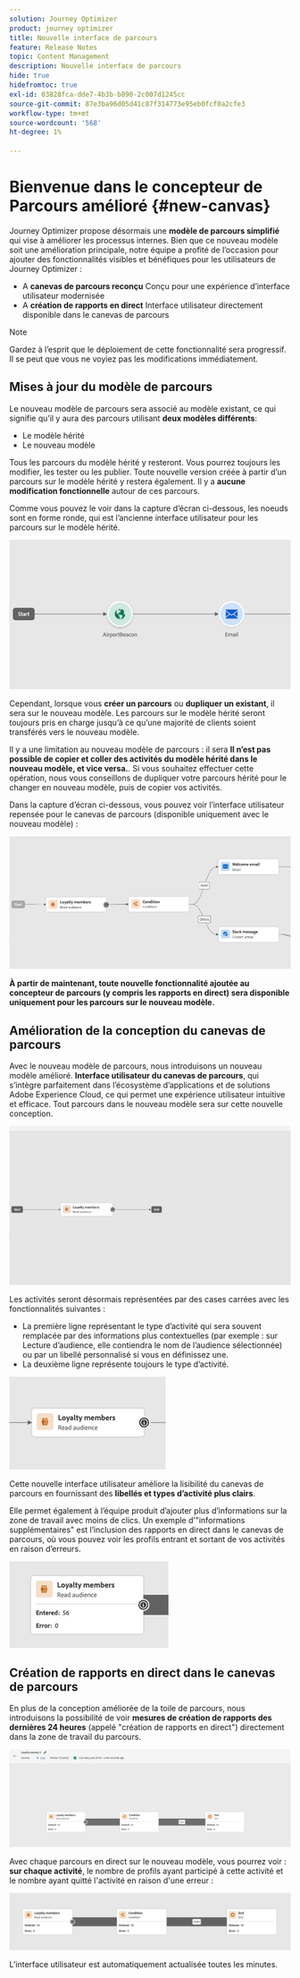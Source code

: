 ```yaml
---
solution: Journey Optimizer
product: journey optimizer
title: Nouvelle interface de parcours
feature: Release Notes
topic: Content Management
description: Nouvelle interface de parcours
hide: true
hidefromtoc: true
exl-id: 03828fca-dde7-4b3b-b890-2c007d1245cc
source-git-commit: 87e3ba96d05d41c87f314773e95eb0fcf0a2cfe3
workflow-type: tm+mt
source-wordcount: '568'
ht-degree: 1%

---
```


# Bienvenue dans le concepteur de Parcours amélioré {#new-canvas}

Journey Optimizer propose désormais une **modèle de parcours simplifié** qui vise à améliorer les processus internes. Bien que ce nouveau modèle soit une amélioration principale, notre équipe a profité de l’occasion pour ajouter des fonctionnalités visibles et bénéfiques pour les utilisateurs de Journey Optimizer :

* A **canevas de parcours reconçu** Conçu pour une expérience d’interface utilisateur modernisée
* A **création de rapports en direct** Interface utilisateur directement disponible dans le canevas de parcours

>[!NOTE]
>
>Gardez à l’esprit que le déploiement de cette fonctionnalité sera progressif. Il se peut que vous ne voyiez pas les modifications immédiatement.

## Mises à jour du modèle de parcours

Le nouveau modèle de parcours sera associé au modèle existant, ce qui signifie qu’il y aura des parcours utilisant **deux modèles différents**:

* Le modèle hérité
* Le nouveau modèle

Tous les parcours du modèle hérité y resteront. Vous pourrez toujours les modifier, les tester ou les publier. Toute nouvelle version créée à partir d’un parcours sur le modèle hérité y restera également. Il y a **aucune modification fonctionnelle** autour de ces parcours.

Comme vous pouvez le voir dans la capture d’écran ci-dessous, les noeuds sont en forme ronde, qui est l’ancienne interface utilisateur pour les parcours sur le modèle hérité.

![](assets/new-canvas.png)

Cependant, lorsque vous **créer un parcours** ou **dupliquer un existant**, il sera sur le nouveau modèle. Les parcours sur le modèle hérité seront toujours pris en charge jusqu’à ce qu’une majorité de clients soient transférés vers le nouveau modèle.

Il y a une limitation au nouveau modèle de parcours : il sera **Il n’est pas possible de copier et coller des activités du modèle hérité dans le nouveau modèle, et vice versa.**. Si vous souhaitez effectuer cette opération, nous vous conseillons de dupliquer votre parcours hérité pour le changer en nouveau modèle, puis de copier vos activités.

Dans la capture d’écran ci-dessous, vous pouvez voir l’interface utilisateur repensée pour le canevas de parcours (disponible uniquement avec le nouveau modèle) :

![](assets/new-canvas2.png)

**À partir de maintenant, toute nouvelle fonctionnalité ajoutée au concepteur de parcours (y compris les rapports en direct) sera disponible uniquement pour les parcours sur le nouveau modèle.**

## Amélioration de la conception du canevas de parcours

Avec le nouveau modèle de parcours, nous introduisons un nouveau modèle amélioré. **Interface utilisateur du canevas de parcours**, qui s’intègre parfaitement dans l’écosystème d’applications et de solutions Adobe Experience Cloud, ce qui permet une expérience utilisateur intuitive et efficace. Tout parcours dans le nouveau modèle sera sur cette nouvelle conception.

![](assets/new-canvas3.gif)

Les activités seront désormais représentées par des cases carrées avec les fonctionnalités suivantes :

* La première ligne représentant le type d’activité qui sera souvent remplacée par des informations plus contextuelles (par exemple : sur Lecture d’audience, elle contiendra le nom de l’audience sélectionnée) ou par un libellé personnalisé si vous en définissez une.
* La deuxième ligne représente toujours le type d’activité.

![](assets/new-canvas4.png)

Cette nouvelle interface utilisateur améliore la lisibilité du canevas de parcours en fournissant des **libellés et types d’activité plus clairs**.

Elle permet également à l’équipe produit d’ajouter plus d’informations sur la zone de travail avec moins de clics. Un exemple d’&quot;informations supplémentaires&quot; est l’inclusion des rapports en direct dans le canevas de parcours, où vous pouvez voir les profils entrant et sortant de vos activités en raison d’erreurs.

![](assets/new-canvas5.png)


## Création de rapports en direct dans le canevas de parcours

En plus de la conception améliorée de la toile de parcours, nous introduisons la possibilité de voir **mesures de création de rapports des dernières 24 heures** (appelé &quot;création de rapports en direct&quot;) directement dans la zone de travail du parcours.

![](assets/new-canvas6bis.png)

Avec chaque parcours en direct sur le nouveau modèle, vous pourrez voir : **sur chaque activité**, le nombre de profils ayant participé à cette activité et le nombre ayant quitté l&#39;activité en raison d&#39;une erreur :

![](assets/new-canvas8.png)

<!--`
With every live journey on the new model, you will be able to see two types of "last 24 hours" reporting information:

* On a **new insert**, you will see:
    * The number of profiles that have been exported for audience-triggered journeys. You will see the number of profiles available in the last export job alongside the time when that export has been made.
    * The number of profiles who exited the journey
    * The percentage of errors
    ![](assets/new-canvas7.png)
* **On each activity**, you will see the number of profiles who entered that activity and the number who exited because of an error:
    ![](assets/new-canvas8.png)
-->

L’interface utilisateur est automatiquement actualisée toutes les minutes.

<!--
Please note that you may see differences between the number of exported profiles and the number of profiles flowing through the journey. The exported profiles count only provides information about the last export job being made while the number of profiles entering an activity only contains profiles who did it in the last 24 hours. This can especially be visible on recurring daily journeys as there could be a data overlap between two days.
-->
